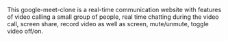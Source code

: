 This google-meet-clone is	a real-time communication website with features of video calling a small group of people, real time 
chatting during the video call, screen share, record video as well as screen, mute/unmute, toggle video off/on.
